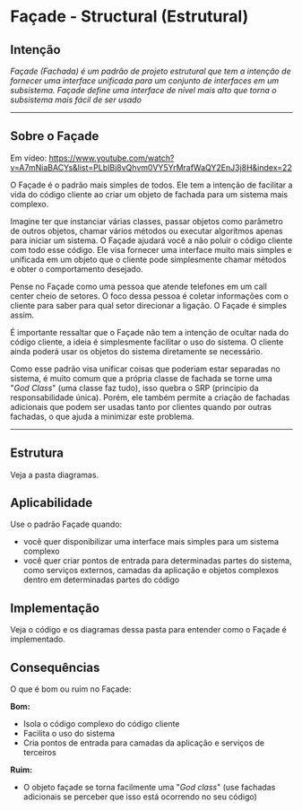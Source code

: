 # Façade - Structural (Estrutural)

## Intenção

*Façade (Fachada) é um padrão de projeto estrutural que tem a intenção de fornecer uma interface unificada para um conjunto de interfaces em um subsistema. Façade define uma interface de nível mais alto que torna o subsistema mais fácil de ser usado*

---

## Sobre o Façade

Em vídeo: https://www.youtube.com/watch?v=A7mNiaBACYs&list=PLbIBj8vQhvm0VY5YrMrafWaQY2EnJ3j8H&index=22

O Façade é o padrão mais simples de todos. Ele tem a intenção de facilitar a vida do código cliente ao criar um objeto de fachada para um sistema mais complexo.

Imagine ter que instanciar várias classes, passar objetos como parâmetro de outros objetos, chamar vários métodos ou executar algorítmos apenas para iniciar um sistema. O Façade ajudará você a não poluir o código cliente com todo esse código. Ele visa fornecer uma interface muito mais simples e unificada em um objeto que o cliente pode simplesmente chamar métodos e obter o comportamento desejado.

Pense no Façade como uma pessoa que atende telefones em um call center cheio de setores. O foco dessa pessoa é coletar informações com o cliente para saber para qual setor direcionar a ligação. O Façade é simples assim.

É importante ressaltar que o Façade não tem a intenção de ocultar nada do código cliente, a ideia é simplesmente facilitar o uso do sistema. O cliente ainda poderá usar os objetos do sistema diretamente se necessário.

Como esse padrão visa unificar coisas que poderiam estar separadas no sistema, é muito comum que a própria classe de fachada se torne uma "*God Class*" (uma classe faz tudo), isso quebra o SRP (princípio da responsabilidade única). Porém, ele também permite a criação de fachadas adicionais que podem ser usadas tanto por clientes quando por outras fachadas, o que ajuda a minimizar este problema.

---

## Estrutura

Veja a pasta diagramas.

## Aplicabilidade

Use o padrão Façade quando:

- você quer disponibilizar uma interface mais simples para um sistema complexo
- você quer criar pontos de entrada para determinadas partes do sistema, como serviços externos, camadas da aplicação e objetos complexos dentro em determinadas partes do código

## Implementação

Veja o código e os diagramas dessa pasta para entender como o Façade é implementado.

## Consequências

O que é bom ou ruim no Façade:

**Bom:**
- Isola o código complexo do código cliente
- Facilita o uso do sistema
- Cria pontos de entrada para camadas da aplicação e serviços de terceiros

**Ruim:**
- O objeto façade se torna facilmente uma "*God class*" (use fachadas adicionais se perceber que isso está ocorrendo no seu código)
